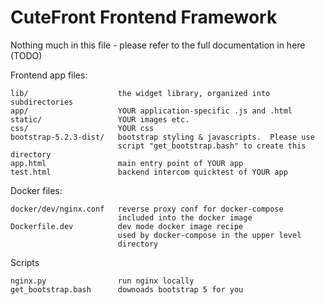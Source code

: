 # CuteFront Frontend Framework

Nothing much in this file - please refer to the full documentation in here (TODO)

Frontend app files:
```
lib/                    the widget library, organized into subdirectories
app/                    YOUR application-specific .js and .html 
static/                 YOUR images etc.
css/                    YOUR css
bootstrap-5.2.3-dist/   bootstrap styling & javascripts.  Please use 
                        script "get_bootstrap.bash" to create this directory
app.html                main entry point of YOUR app
test.html               backend intercom quicktest of YOUR app
```

Docker files:
```
docker/dev/nginx.conf   reverse proxy conf for docker-compose
                        included into the docker image
Dockerfile.dev          dev mode docker image recipe
                        used by docker-compose in the upper level
                        directory
```

Scripts
```
nginx.py                run nginx locally
get_bootstrap.bash      downoads bootstrap 5 for you
```
